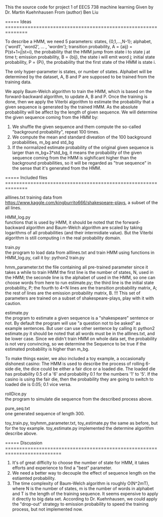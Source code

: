 This the source code for project 1 of EECS 738 machine learning 
Given by Dr. Martin Kuehnhausen From (author) Ben Liu

===== Ideas ==============================================================

To describe a HMM, we need 5 parameters: 
  states, {0,1,...,N-1};
  alphabet, {'word1', 'word2', ... , 'wordm'};
  transition probability, A = {aij} = P(st+1=j|st=i), 
    the probability that the HMM jump from state i to state j at time t;
  emission probability, B = {bij}, the state i will emit word j;
  initial state probability, P = {Pi}, the probability that the first state of the HMM is state i.
  
The only hyper-parameter is states, or number of states. 
Alphabet will be determined by the dataset, A, B and P are supposed to be trained from the training data.

We apply Baum-Welch algorithm to train the HMM, which is based on the forward-backward 
algorithm, to update A, B and P. 
Once the training is done, then we apply the Viterbi algorithm to estimate the probability 
that a given sequence is generated by the trained HMM. As the absolute probability will 
be affect by the length of given sequence. 
We will determine the given sequence coming from the HMM by:
  1) We shuffle the given sequence and them compute the so-called "background probability", repeat 100 times.
  2) We compute the mean and standard diveation of the 100 background probabilities, m_bg and std_bg
  3) If the normalized estimate probability of the original given sequence is larger than m_bg+3*std_bg, 
     it means the probability of the given sequence coming from the HMM is sighificant higher than the 
     background probabilities, so it will be regarded as "true sequence" in the sense that it's generated 
     from the HMM. 

===== Included files ==============================================================

alllines.txt 
              training data from https://www.kaggle.com/kingburrito666/shakespeare-plays, a subset of the all lines.

HMM_log.py   
              functions that is used by HMM, it should be noted that the forward-backward algorithm 
              and Baum-Welch algorithm are scaled by taking logarithms of all probabilities 
              (and their intermidiate value). But the Viterbi algorithm is still computing i
              n the real probability domain.
                
train.py     
              the program to load data from alllines.txt and train HMM using functions in HMM_log.py, 
              call it by:
                python2 train.py
                  
hmm_parameter.txt
                the file containing all pre-trained parameter since it takes a while to train HMM
                the first line is the number of states, N, used in the HMM;
                the seconde line is the alphabet of used in the HMM, so one can choose words from here to run estimate.py;
                the third line is the initial state probability, P;
                the fourth to 4+N lines are the transition probability matrix, A;
                the rest of lines are the emission probability matrix, B.
                !!! This set of parameters are trained on a subset of shakespeare-plays, play with it with caution.
                
estimate.py  
                the program to estimate a given sequence is a "shakespeare" sentence or not. By default 
                the program will use "a question not to be asked" as example sentences. 
                But user can use other sentence by calling it:
                  python2 estimate.py <sentence>
                it should be noted that all words must be in the alllines.txt, and be lower case.
                Since we didn't train HMM on whole data set, the probability is not very convincing, so
                we determine the Sequence to be true if the estimated probability is higher than m_bg.
  
  
To make things easier, we also included a toy example, a occasionally dishonest casino:
The HMM is used to describe the process of rolling 6-side die, the dice could be either a fair dice 
or a loaded die. The loaded die has probability 0.5 of a '6' and probability 0.1 for the numbers '1' to '5'. 
If the casino is using the fair die, then the probability they are going to switch to loaded die is 0.05; 
0.1 vice versa.

rollDice.py   
                the program to simulate die sequence from the described process above.

pure_seq.txt  
                one generated sequence of length 300.

toy_train.py, toyhmm_parameter.txt, toy_estimate.py
                the same as before, but for the toy example. toy_estimate.py implemented the determine algorithm
                describe above.
              
===== Discussion ==========================================================================
1) It's of great difficlty to choose the number of state for HMM, it takes efforts and experience to find a "best" parameter.
2) We need a better way to decouple the effect of sequence length on the estiamted probability.
3) The time complexity of Baum-Welch algorithm is roughly O(N^2*m*T), where N is the number of states, m is the number of words in alphabet and T is the length of the training sequence. It seems expensive to apply it directly to big data set. According to Dr. Kuehnhausen, we could apply the "drop-out" strategy to emission probability to speed the training process, but not implemented now.
